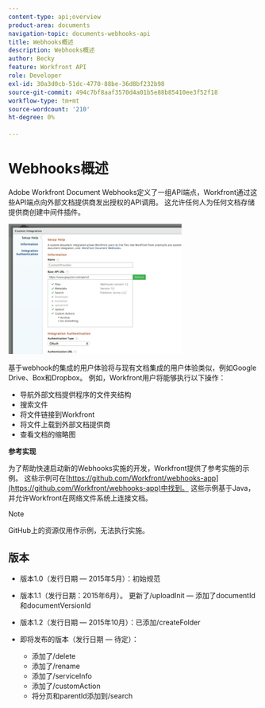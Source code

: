 ```yaml
---
content-type: api;overview
product-area: documents
navigation-topic: documents-webhooks-api
title: Webhooks概述
description: Webhooks概述
author: Becky
feature: Workfront API
role: Developer
exl-id: 30a3d0cb-51dc-4770-88be-36d8bf232b98
source-git-commit: 494c7bf8aaf3570d4a01b5e88b85410ee3f52f18
workflow-type: tm+mt
source-wordcount: '210'
ht-degree: 0%

---
```



# Webhooks概述

Adobe Workfront Document Webhooks定义了一组API端点，Workfront通过这些API端点向外部文档提供商发出授权的API调用。 这允许任何人为任何文档存储提供商创建中间件插件。

![Webhooks](assets/mceclip0-350x262.png)

基于webhook的集成的用户体验将与现有文档集成的用户体验类似，例如Google Drive、Box和Dropbox。 例如，Workfront用户将能够执行以下操作：

* 导航外部文档提供程序的文件夹结构
* 搜索文件
* 将文件链接到Workfront
* 将文件上载到外部文档提供商
* 查看文档的缩略图

**参考实现**

为了帮助快速启动新的Webhooks实施的开发，Workfront提供了参考实施的示例。 这些示例可在[https://github.com/Workfront/webhooks-app](https://github.com/Workfront/webhooks-app)中找到。 这些示例基于Java，并允许Workfront在网络文件系统上连接文档。 

>[!NOTE]
>
>GitHub上的资源仅用作示例，无法执行实施。

## 版本

* 版本1.0（发行日期 — 2015年5月）：初始规范

* 版本1.1（发行日期：2015年6月）。 更新了/uploadInit — 添加了documentId和documentVersionId

* 版本1.2（发行日期 — 2015年10月）：已添加/createFolder

* 即将发布的版本（发行日期 — 待定）：

   * 添加了/delete
   * 添加了/rename
   * 添加了/serviceInfo
   * 添加了/customAction
   * 将分页和parentId添加到/search
